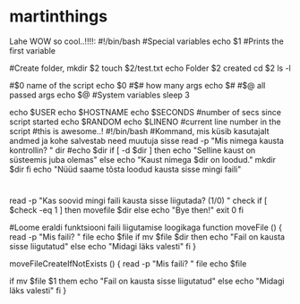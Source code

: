 # martinthings
Lahe
WOW so cool..!!!!:
#!/bin/bash
#Special variables
echo $1 #Prints the first variable

#Create folder, 
mkdir $2
touch $2/test.txt
echo Folder $2 created
cd $2
ls -l

#$0 name of the script
echo $0
#$# how many args
echo $#
#$@ all passed args
echo $@
#System variables
sleep 3

echo $USER
echo $HOSTNAME
echo $SECONDS #number of secs since script started
echo $RANDOM
echo $LINENO #current line number in the script
#this is awesome..!
#!/bin/bash
#Kommand, mis küsib kasutajalt andmed ja kohe salvestab need muutuja sisse
read -p "Mis nimega kausta kontrollin? " dir 
#echo $dir 
if [ -d $dir ]
then
echo "Selline kaust on süsteemis juba olemas"
else
echo "Kaust nimega $dir on loodud."
mkdir $dir
fi
echo "Nüüd saame tõsta loodud kausta sisse mingi faili"
#
#
#
#
#
read -p "Kas soovid mingi faili kausta sisse liigutada? (1/0) " check
if [ $check -eq 1 ]
then
movefile $dir 
else
echo "Bye then!"
exit 0
fi


#Loome eraldi funktsiooni faili liigutamise loogikaga
function moveFile () {
read -p "Mis faili? " file
echo $file
if mv $file $dir 
then
echo "Fail on kausta sisse liigutatud"
else
echo "Midagi läks valesti"
fi
}

moveFileCreateIfNotExists () {
read -p "Mis faili? " file
echo $file

if mv $file $1
them
echo "Fail on kausta sisse liigutatud"
else
echo "Midagi läks valesti"
fi
}
